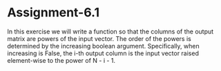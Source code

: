 # Assignment-6.1
In this exercise we will write a function so that the columns of the output matrix are powers of the input vector. The order of the powers is determined by the increasing boolean argument. Specifically, when increasing is False, the i-th output column is the input vector raised element-wise to the power of N - i - 1.

